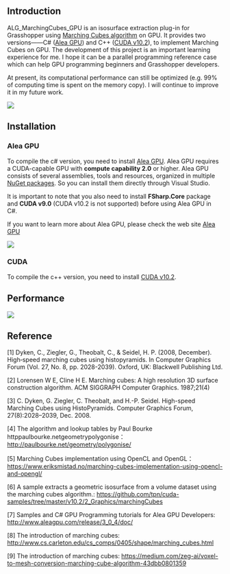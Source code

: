 ## Introduction

ALG_MarchingCubes_GPU is an isosurface extraction plug-in for Grasshopper using [Marching Cubes algorithm](https://en.wikipedia.org/wiki/Marching_cubes) on GPU. It provides two versions——C# ([Alea GPU](http://www.aleagpu.com/release/3_0_4/doc/)) and C++ ([CUDA v10.2](https://developer.nvidia.com/cuda-downloads)), to implement Marching Cubes on GPU. The development of this project is an important learning experience for me. I hope it can be a parallel programming reference case which can help GPU programming beginners and Grasshopper developers.

At present, its computational performance can still be optimized (e.g. 99% of computing time is spent on the memory copy). I will continue to improve it in my future work.

![](https://albertlidesign.github.io/post-images/1586082938627.png)

## Installation

### Alea GPU

To compile the c# version, you need to install [Alea GPU](http://www.aleagpu.com/release/3_0_4/doc/).  Alea GPU requires a CUDA-capable GPU with **compute capability 2.0** or higher. Alea GPU consists of several assemblies, tools and resources, organized in multiple [NuGet packages](http://www.nuget.org/profiles/quantalea). So you can install them directly through Visual Studio. 

It is important to note that you also need to install **FSharp.Core** package and **CUDA v9.0** (CUDA v10.2 is not supported) before using Alea GPU in C#.

If you want to learn more about Alea GPU, please check the web site [Alea GPU](http://www.aleagpu.com/release/3_0_4/doc/)

![](https://albertlidesign.github.io/post-images/1586082600760.png)

### CUDA

To compile the c++ version, you need to install [CUDA v10.2](https://developer.nvidia.com/cuda-downloads). 

## Performance

![](https://albertlidesign.github.io/post-images/1586082652606.png)

## Reference

[1] Dyken, C., Ziegler, G., Theobalt, C., & Seidel, H. P. (2008, December). High‐speed marching cubes using histopyramids. In Computer Graphics Forum (Vol. 27, No. 8, pp. 2028-2039). Oxford, UK: Blackwell Publishing Ltd.

[2] Lorensen W E, Cline H E. Marching cubes: A high resolution 3D surface construction algorithm. ACM SIGGRAPH Computer Graphics. 1987;21(4)

[3] C. Dyken, G. Ziegler, C. Theobalt, and H.-P. Seidel. High-speed Marching Cubes using HistoPyramids. Computer Graphics Forum, 27(8):2028–2039, Dec. 2008.

[4] The algorithm and lookup tables by Paul Bourke httppaulbourke.netgeometrypolygonise：http://paulbourke.net/geometry/polygonise/

[5] Marching Cubes implementation using OpenCL and OpenGL：https://www.eriksmistad.no/marching-cubes-implementation-using-opencl-and-opengl/

[6] A sample extracts a geometric isosurface from a volume dataset using the marching cubes algorithm.: https://github.com/tpn/cuda-samples/tree/master/v10.2/2_Graphics/marchingCubes

[7] Samples and C# GPU Programming tutorials for Alea GPU Developers: http://www.aleagpu.com/release/3_0_4/doc/

[8] The introduction of marching cubes: http://www.cs.carleton.edu/cs_comps/0405/shape/marching_cubes.html

[9] The introduction of marching cubes: https://medium.com/zeg-ai/voxel-to-mesh-conversion-marching-cube-algorithm-43dbb0801359
